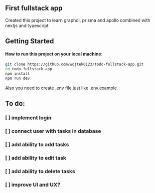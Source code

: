 ## First fullstack app

Created this project to learn graphql, prisma and apollo combined with nextjs and typescript

## Getting Started

#### How to run this project on your local machine:

```bash
git clone https://github.com/wojtek0123/todo-fullstack-app.git
cd todo-fullstack-app
npm install
npm run dev
```
Also you need to create .env file just like .env.example

## To do:

### [ ] implement login

### [ ] connect user with tasks in database

### [ ] add ability to add tasks

### [ ] add ability to edit task

### [ ] add ability to delete tasks

### [ ] improve UI and UX?
